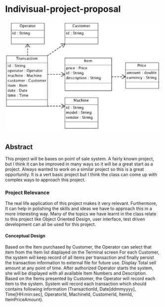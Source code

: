 # Indivisual-project-proposal

![alt text](https://github.com/dawudi284/Indivisual-project-proposal/blob/master/UML.JPG)

## Abstract
This project will be bases on point of sale system. A fairly known project, but I think it can be improved in many ways so it will be a great start as a project. Always wanted to work on a similar project so this is a great opportunity. It is a vert basic project but I think the class can come up with complex ways to approach this project.

### Project Relevance
The real life application of this project makes it very relevant. Furthermore, It can help in polishing the skills and ideas we have to approach this in a more interesting way. Many of the topics we have learnt in the class relate to this project like Object Oriented Design, user interface, test driven development can all be used for this project.

#### Conceptual Design

Based on the Item purchased by Customer, the Operator can select that item from the Item list displayed on the Terminal screen
For each Customer, the system will keep record of all items per transaction and finally persist the transaction information to external file for future use. Display Total sell amount at any point of time. After authorized Operator starts the system, she will be displayed with all available Item Numbers and Description. Based on the Items presented by Customer, the Operator will record each item to the system. System will record each transaction which should contains following information (TransactionId, Date[ddmmyyyy], Time[HH:min:sec], OperatorId, MachineId, CustomerId,  ItemId, ItemPriceAmount).

